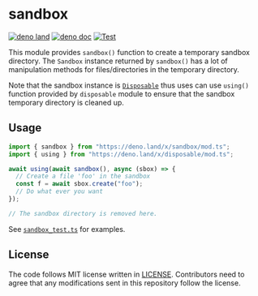 # sandbox

[![deno land](http://img.shields.io/badge/available%20on-deno.land/x-lightgrey.svg?logo=deno)](https://deno.land/x/sandbox)
[![deno doc](https://doc.deno.land/badge.svg)](https://doc.deno.land/https/deno.land/x/sandbox/mod.ts)
[![Test](https://github.com/lambdalisue/deno-sandbox/workflows/Test/badge.svg)](https://github.com/lambdalisue/deno-sandbox/actions?query=workflow%3ATest)

This module provides `sandbox()` function to create a temporary sandbox
directory. The `Sandbox` instance returned by `sandbox()` has a lot of
manipulation methods for files/directories in the temporary directory.

Note that the sandbox instance is [`Disposable`](https://deno.land/x/disposable)
thus uses can use `using()` function provided by `disposable` module to ensure
that the sandbox temporary directory is cleaned up.

## Usage

```typescript
import { sandbox } from "https://deno.land/x/sandbox/mod.ts";
import { using } from "https://deno.land/x/disposable/mod.ts";

await using(await sandbox(), async (sbox) => {
  // Create a file 'foo' in the sandbox
  const f = await sbox.create("foo");
  // Do what ever you want
});

// The sandbox directory is removed here.
```

See [`sandbox_test.ts`](./sandbox_test.ts) for examples.

## License

The code follows MIT license written in [LICENSE](./LICENSE). Contributors need
to agree that any modifications sent in this repository follow the license.
